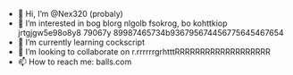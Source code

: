 - 👋 Hi, I’m @Nex320 (probaly)
- 👀 I’m interested in bog blorg nlgolb fsokrog, bo kohttkiop jrtgjgw5e98o8y8 79067y 89987465734b936795674456775645467654
- 🌱 I’m currently learning cockscript
- 💞️ I’m looking to collaborate on r.rrrrrrgrhtttRRRRRRRRRRRRRRRRRRR
- 📫 How to reach me: balls.com

<!---
Nex320/Nex320 is a ✨ special ✨ repository because its `README.md` (this file) appears on your GitHub profile.
You can click the Preview link to take a look at your changes.
--->
